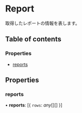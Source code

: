 # Report


取得したレポートの情報を表します。

## Table of contents

### Properties

- [reports](report.md#reports)

## Properties

### reports

• **reports**: [{ `rows`: *any*[][]  }]
